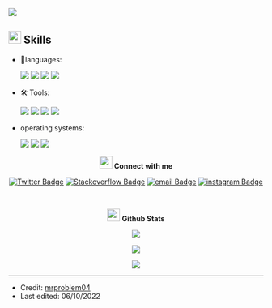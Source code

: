 
![](https://komarev.com/ghpvc/?username=mrproblem04&color=blueviolet)

<!-- [![Linkedin Badge](https://img.shields.io/badge/-mrproblem04-blue?style=flat-square&logo=Linkedin&logoColor=white&link=https://www.linkedin.com/in/mrproblem04/)](https://www.linkedin.com/in/mrproblem04/) -->

## <img src="https://media2.giphy.com/media/QssGEmpkyEOhBCb7e1/giphy.gif?cid=ecf05e47a0n3gi1bfqntqmob8g9aid1oyj2wr3ds3mg700bl&rid=giphy.gif" width ="25"><b> Skills</b>

 - 📖languages:

    ![](https://img.shields.io/badge/Code-Python-informational?style=flat&logo=python&logoColor=yellow&color=2bbc8a) ![](https://img.shields.io/badge/Code-Javascript-informational?style=flat&logo=javascript&logoColor=yellow&color=2bbc8a) ![](https://img.shields.io/badge/Code-HTML-informational?style=flat&logo=html5&logoColor=orange&color=2bbc8a) ![](https://img.shields.io/badge/Code-CSS-informational?style=flat&logo=css3&logoColor=blue&color=2bbc8a)

 - 🛠️ Tools:

    ![](https://img.shields.io/badge/Tools-Git-informational?style=flat&logo=git&logoColor=red&color=2bbc8a)  ![](https://img.shields.io/badge/Tools-Github-informational?style=flat&logo=github&logoColor=white&color=2bbc8a)  ![](https://img.shields.io/badge/Tools-Visual_Studio_Code-informational?style=flat&logo=visual-studio-code&logoColor=blue&color=2bbc8a)  ![](https://img.shields.io/badge/Tools-Blender-informational?style=flat&logo=blender&logoColor=white&color=2bbc8a)

 - operating systems:

    ![](https://img.shields.io/badge/OS-Linux-informational?style=flat&logo=linux&logoColor=white&color=2bbc8a)  ![](https://img.shields.io/badge/OS-Windows-informational?style=flat&logo=windows&logoColor=blue&color=2bbc8a)  ![](https://img.shields.io/badge/OS-Android-informational?style=flat&logo=android&logoColor=green&color=2bbc8a)

<p align="center">
<img src="https://media.giphy.com/media/3o7TKSjRrfIPjeiVy0/giphy.gif" width="25"> <b>Connect with me</b>

<div align="center">
<!-- [![Linkedin Badge](https://img.shields.io/badge/-mrproblem04-blue?style=flat-square&logo=Linkedin&logoColor=white&link=https://www.linkedin.com/in/mrproblem04/)](https://www.linkedin.com/in/mrproblem04/) -->


[![Twitter Badge](https://img.shields.io/badge/-mrproblem04-inactive?style=plastic&logo=twitter&logoColor=white&link=https://twitter.com/mr_problem0403/)](https://twitter.com/mr_problem0403/) [![Stackoverflow Badge](https://img.shields.io/badge/-mrproblem04-blue?style=plastic&logo=stackoverflow&logoColor=white&link=https://stackoverflow.com/users/20147598/problem/)](https://stackoverflow.com/users/20147598/problem) [![email Badge](https://img.shields.io/badge/-mrproblem04-blueviolet?style=plastic&logo=gmail&logoColor=orange&link=mailto:mr_problem.dipak@proton.me)](mailto:mr_problem.dipak@proton.me) [![instagram Badge](https://img.shields.io/badge/-mrproblem04-orange?style=plastic&logo=instagram&logoColor=black&link=https://www.instagram.com/mr_problem._04/)](https://www.instagram.com/mr_problem._04/)
</div>
</p>

<p>
<br>
 <div align="center">
<img src="https://media.giphy.com/media/iY8CRBdQXODJSCERIr/giphy.gif" width="25"> <b>Github Stats</b>

![](https://github-readme-stats.vercel.app/api?username=mrproblem04&show_icons=true&theme=radical)

![](https://github-readme-stats.vercel.app/api/top-langs/?username=mrproblem04&theme=radical)

![](https://github-readme-streak-stats.herokuapp.com/?user=mrproblem04&theme=radical)
</div>
</p>

------------

- Credit: [mrproblem04](https://github.com/mrproblem04)
- Last edited: 06/10/2022
